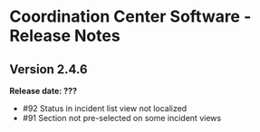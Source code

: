 # Coordination Center Software - Release Notes

## Version 2.4.6

**Release date: ???**

* \#92 Status in incident list view not localized
* \#91 Section not pre-selected on some incident views
